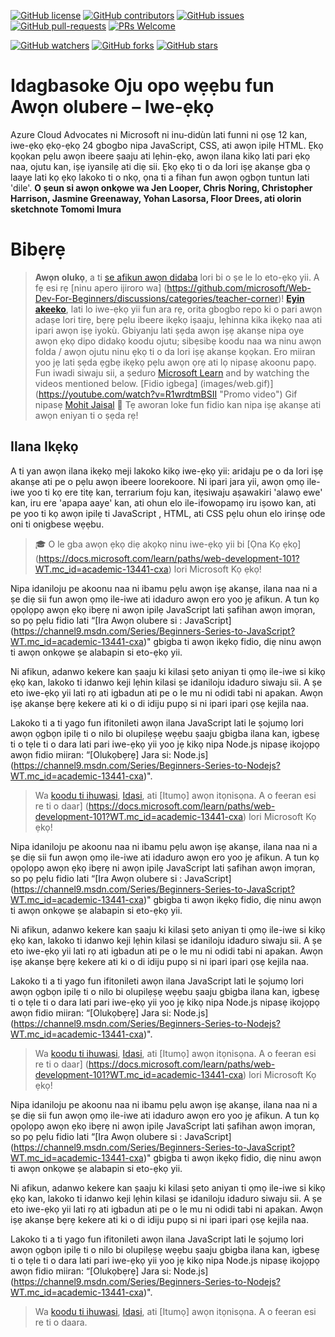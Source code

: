 [![GitHub license](https://img.shields.io/github/license/microsoft/Web-Dev-For-Beginners.svg)](https://github.com/microsoft/Web-Dev-For-Beginners/blob/master/LICENSE)
[![GitHub contributors](https://img.shields.io/github/contributors/microsoft/Web-Dev-For-Beginners.svg)](https://GitHub.com/microsoft/Web-Dev-For-Beginners/graphs/contributors/)
[![GitHub issues](https://img.shields.io/github/issues/microsoft/Web-Dev-For-Beginners.svg)](https://GitHub.com/microsoft/Web-Dev-For-Beginners/issues/)
[![GitHub pull-requests](https://img.shields.io/github/issues-pr/microsoft/Web-Dev-For-Beginners.svg)](https://GitHub.com/microsoft/Web-Dev-For-Beginners/pulls/)
[![PRs Welcome](https://img.shields.io/badge/PRs-welcome-brightgreen.svg?style=flat-square)](http://makeapullrequest.com)

[![GitHub watchers](https://img.shields.io/github/watchers/microsoft/Web-Dev-For-Beginners.svg?style=social&label=Watch&maxAge=2592000)](https://GitHub.com/microsoft/Web-Dev-For-Beginners/watchers/)
[![GitHub forks](https://img.shields.io/github/forks/microsoft/Web-Dev-For-Beginners.svg?style=social&label=Fork&maxAge=2592000)](https://GitHub.com/microsoft/Web-Dev-For-Beginners/network/)
[![GitHub stars](https://img.shields.io/github/stars/microsoft/Web-Dev-For-Beginners.svg?style=social&label=Star&maxAge=2592000)](https://GitHub.com/microsoft/Web-Dev-For-Beginners/stargazers/)
# Idagbasoke Oju opo wẹẹbu fun Awọn olubere – Iwe-ẹkọ
Azure Cloud Advocates ni Microsoft ni inu-didùn lati funni ni ọsẹ 12 kan, iwe-ẹkọ ẹkọ-ẹkọ 24 gbogbo nipa JavaScript, CSS, ati awọn ipilẹ HTML. Ẹkọ kọọkan pẹlu awọn ibeere ṣaaju ati lẹhin-ẹkọ, awọn ilana 
kikọ lati pari ẹkọ naa, ojutu kan, iṣẹ iyansilẹ ati diẹ sii. Ẹkọ ẹkọ ti o da lori iṣẹ akanṣe gba ọ laaye lati kọ ẹkọ lakoko ti o nkọ, ọna ti a fihan fun awọn ọgbọn tuntun lati 'dile'.
**O ṣeun si awọn onkọwe wa Jen Looper, Chris Noring, Christopher Harrison, Jasmine Greenaway, Yohan Lasorsa, Floor Drees, ati olorin sketchnote Tomomi Imura**
# Bibẹrẹ
> **Awọn olukọ**, a ti [se afikun awọn didaba](for-teachers.md) lori bi o ṣe le lo eto-ẹkọ yii. A fẹ esi rẹ [ninu apero ijiroro wa]
(https://github.com/microsoft/Web-Dev-For-Beginners/discussions/categories/teacher-corner)!
> **[Eyin akeeko](https://aka.ms/student-page)**, lati lo iwe-ẹkọ yii fun ara rẹ, orita gbogbo repo ki o pari awọn adaṣe lori tirẹ, bẹrẹ pẹlu ibeere ikẹkọ iṣaaju, lẹhinna kika ikẹkọ naa ati ipari awọn iṣẹ iyokù.
Gbiyanju lati ṣẹda awọn iṣẹ akanṣe nipa oye awọn ẹkọ dipo didakọ koodu ojutu; sibẹsibẹ koodu naa wa ninu awọn folda / awọn ojutu ninu ẹkọ ti o da lori iṣẹ akanṣe kọọkan. Ero miiran yoo jẹ lati ṣẹda ẹgbẹ ikẹkọ 
pẹlu awọn ọrẹ ati lọ nipasẹ akoonu papọ. Fun iwadi siwaju sii, a ṣeduro 
[Microsoft Learn](https://docs.microsoft.com/users/jenlooper-2911/collections/jg2gax8pzd6o81?WT.mc_id=academic-13441-cxa) and by watching the videos mentioned below.
[Fidio igbega] (images/web.gif)](https://youtube.com/watch?v=R1wrdtmBSII "Promo video")
Gif nipasẹ [Mohit Jaisal](https://linkedin.com/in/mohitjaisal)
> 🎥 Tẹ aworan loke fun fidio kan nipa iṣẹ akanṣe ati awọn eniyan ti o ṣẹda rẹ!
## Ilana Ikẹkọ
A ti yan awọn ilana ikẹkọ meji lakoko kikọ iwe-ẹkọ yii: aridaju pe o da lori iṣẹ akanṣe ati pe o pẹlu awọn ibeere loorekoore. Ni ipari jara yii, awọn ọmọ ile-iwe yoo ti kọ ere titẹ kan, terrarium foju kan, 
itẹsiwaju aṣawakiri 'alawọ ewe' kan, iru ere 'apapa aaye' kan, ati ohun elo ile-ifowopamọ iru iṣowo kan, ati pe yoo ti kọ awọn ipilẹ ti JavaScript , HTML, ati CSS pẹlu ohun elo irinṣẹ ode oni ti onigbese wẹẹbu. 
> 🎓 O le gba awọn ẹkọ diẹ akọkọ ninu iwe-ẹkọ yii bi [Ọna Kọ ẹkọ]
(https://docs.microsoft.com/learn/paths/web-development-101?WT.mc_id=academic-13441-cxa) lori Microsoft Kọ ẹkọ!

Nipa idaniloju pe akoonu naa ni ibamu pẹlu awọn iṣẹ akanṣe, ilana naa ni a ṣe diẹ sii fun awọn ọmọ ile-iwe ati idaduro awọn ero yoo jẹ afikun. A tun kọ ọpọlọpọ awọn ẹkọ ibẹrẹ ni awọn ipilẹ JavaScript lati ṣafihan awọn imọran, so pọ pẹlu fidio lati “[Ira Awọn olubere si : JavaScript]
(https://channel9.msdn.com/Series/Beginners-Series-to-JavaScript?WT.mc_id=academic-13441-cxa)" gbigba ti awọn ikẹkọ fidio, diẹ ninu awọn ti awọn onkọwe ṣe alabapin si eto-ẹkọ yii.

Ni afikun, adanwo kekere kan ṣaaju ki kilasi ṣeto aniyan ti ọmọ ile-iwe si kikọ ẹkọ kan, lakoko ti idanwo keji lẹhin kilasi ṣe idaniloju idaduro siwaju sii. A ṣe eto iwe-ẹkọ yii lati rọ ati igbadun ati pe o le mu ni odidi tabi ni apakan. Awọn iṣẹ akanṣe bẹrẹ kekere ati ki o di idiju pupọ si ni ipari ipari ọsẹ kejila naa.

Lakoko ti a ti yago fun ifitonileti awọn ilana JavaScript lati le ṣojumọ lori awọn ọgbọn ipilẹ ti o nilo bi olupilẹṣẹ wẹẹbu ṣaaju gbigba ilana kan, igbesẹ ti o tẹle ti o dara lati pari iwe-ẹkọ yii yoo jẹ kikọ nipa Node.js nipasẹ ikojọpọ awọn fidio miiran: “[Olukọbẹrẹ] Jara si: Node.js]
(https://channel9.msdn.com/Series/Beginners-Series-to-Nodejs?WT.mc_id=academic-13441-cxa)".
> Wa [koodu ti ihuwasi](CODE_OF_CONDUCT.md),
[Idasi](CONTRIBUTING.md), ati [Itumọ] awọn itọnisọna. A o feeran esi re ti o daar]
(https://docs.microsoft.com/learn/paths/web-development-101?WT.mc_id=academic-13441-cxa) lori Microsoft Kọ ẹkọ!

Nipa idaniloju pe akoonu naa ni ibamu pẹlu awọn iṣẹ akanṣe, ilana naa ni a ṣe diẹ sii fun awọn ọmọ ile-iwe ati idaduro awọn ero yoo jẹ afikun. A tun kọ ọpọlọpọ awọn ẹkọ ibẹrẹ ni awọn ipilẹ JavaScript lati ṣafihan awọn imọran, so pọ pẹlu fidio lati “[Ira Awọn olubere si : JavaScript]
(https://channel9.msdn.com/Series/Beginners-Series-to-JavaScript?WT.mc_id=academic-13441-cxa)" gbigba ti awọn ikẹkọ fidio, diẹ ninu awọn ti awọn onkọwe ṣe alabapin si eto-ẹkọ yii.

Ni afikun, adanwo kekere kan ṣaaju ki kilasi ṣeto aniyan ti ọmọ ile-iwe si kikọ ẹkọ kan, lakoko ti idanwo keji lẹhin kilasi ṣe idaniloju idaduro siwaju sii. A ṣe eto iwe-ẹkọ yii lati rọ ati igbadun ati pe o le mu ni odidi tabi ni apakan. Awọn iṣẹ akanṣe bẹrẹ kekere ati ki o di idiju pupọ si ni ipari ipari ọsẹ kejila naa.

Lakoko ti a ti yago fun ifitonileti awọn ilana JavaScript lati le ṣojumọ lori awọn ọgbọn ipilẹ ti o nilo bi olupilẹṣẹ wẹẹbu ṣaaju gbigba ilana kan, igbesẹ ti o tẹle ti o dara lati pari iwe-ẹkọ yii yoo jẹ kikọ nipa Node.js nipasẹ ikojọpọ awọn fidio miiran: “[Olukọbẹrẹ] Jara si: Node.js]
(https://channel9.msdn.com/Series/Beginners-Series-to-Nodejs?WT.mc_id=academic-13441-cxa)".
> Wa [koodu ti ihuwasi](CODE_OF_CONDUCT.md),
[Idasi](CONTRIBUTING.md), ati [Itumọ] awọn itọnisọna. A o feeran esi re ti o daar]
(https://docs.microsoft.com/learn/paths/web-development-101?WT.mc_id=academic-13441-cxa) lori Microsoft Kọ ẹkọ!

Nipa idaniloju pe akoonu naa ni ibamu pẹlu awọn iṣẹ akanṣe, ilana naa ni a ṣe diẹ sii fun awọn ọmọ ile-iwe ati idaduro awọn ero yoo jẹ afikun. A tun kọ ọpọlọpọ awọn ẹkọ ibẹrẹ ni awọn ipilẹ JavaScript lati ṣafihan awọn imọran, so pọ pẹlu fidio lati “[Ira Awọn olubere si : JavaScript]
(https://channel9.msdn.com/Series/Beginners-Series-to-JavaScript?WT.mc_id=academic-13441-cxa)" gbigba ti awọn ikẹkọ fidio, diẹ ninu awọn ti awọn onkọwe ṣe alabapin si eto-ẹkọ yii.

Ni afikun, adanwo kekere kan ṣaaju ki kilasi ṣeto aniyan ti ọmọ ile-iwe si kikọ ẹkọ kan, lakoko ti idanwo keji lẹhin kilasi ṣe idaniloju idaduro siwaju sii. A ṣe eto iwe-ẹkọ yii lati rọ ati igbadun ati pe o le mu ni odidi tabi ni apakan. Awọn iṣẹ akanṣe bẹrẹ kekere ati ki o di idiju pupọ si ni ipari ipari ọsẹ kejila naa.

Lakoko ti a ti yago fun ifitonileti awọn ilana JavaScript lati le ṣojumọ lori awọn ọgbọn ipilẹ ti o nilo bi olupilẹṣẹ wẹẹbu ṣaaju gbigba ilana kan, igbesẹ ti o tẹle ti o dara lati pari iwe-ẹkọ yii yoo jẹ kikọ nipa Node.js nipasẹ ikojọpọ awọn fidio miiran: “[Olukọbẹrẹ] Jara si: Node.js]
(https://channel9.msdn.com/Series/Beginners-Series-to-Nodejs?WT.mc_id=academic-13441-cxa)".
> Wa [koodu ti ihuwasi](CODE_OF_CONDUCT.md),
[Idasi](CONTRIBUTING.md), ati [Itumọ] awọn itọnisọna. A o feeran esi re ti o daara.
